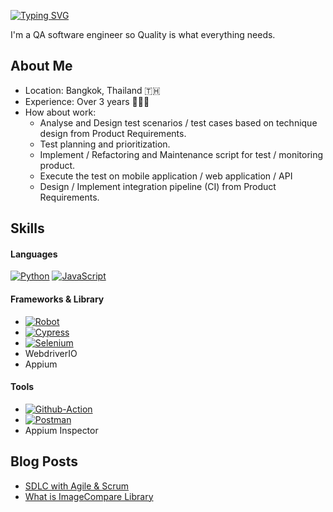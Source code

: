 [![Typing SVG](https://readme-typing-svg.herokuapp.com?font=Fira+Code&size=21&duration=3000&pause=1500&width=435&lines=Hi+there!+%2C+I'm+TK+nice+to+see+you)](https://git.io/typing-svg)

I'm a QA software engineer so Quality is what everything needs. <br>

## About Me
- Location: Bangkok, Thailand 🇹🇭
- Experience: Over 3 years 🧑🏻‍💻
- How about work:
  - Analyse and Design test scenarios / test cases based on technique design from Product Requirements.
  - Test planning and prioritization.
  - Implement / Refactoring and Maintenance script for test / monitoring product.
  - Execute the test on mobile application / web application / API
  - Design / Implement integration pipeline (CI) from Product Requirements.

## Skills

#### Languages
[![Python](https://img.shields.io/badge/python-3670A0?style=for-the-badge&logo=python&logoColor=ffdd54)](https://github.com/supuck-tk)
[![JavaScript](https://img.shields.io/badge/JavaScript-323330?style=for-the-badge&logo=javascript&logoColor=F7DF1E)](https://github.com/supuck-tk)

#### Frameworks & Library 
* [![Robot](https://img.shields.io/badge/Robot%20Framework-000000?style=for-the-badge&logo=robot-framework&logoColor=white)](https://github.com/supuck-tk)
* [![Cypress](https://img.shields.io/badge/Cypress-17202C?style=for-the-badge&logo=cypress&logoColor=white)](https://github.com/supuck-tk)
* [![Selenium](https://img.shields.io/badge/Selenium-43B02A?style=for-the-badge&logo=Selenium&logoColor=white)](https://github.com/supuck-tk)
* WebdriverIO
* Appium

#### Tools
* [![Github-Action](https://img.shields.io/badge/GitHub_Actions-2088FF?style=for-the-badge&logo=github-actions&logoColor=white)](https://github.com/supuck-tk)
* [![Postman](https://img.shields.io/badge/Postman-FF6C37?style=for-the-badge&logo=Postman&logoColor=white)](https://github.com/supuck-tk)
* Appium Inspector

## Blog Posts
* [SDLC with Agile & Scrum](https://medium.com/chomchob/ในโลกของ-sdlc-แนวคิด-agile-scrum-ช่วยให้ทำงานง่ายขึ้น-จริงหรือ-9117d5946461)
* [What is ImageCompare Library](https://medium.com/chomchob/imagecompare-library-ใช้ทำอะไร-robot-framework-e28e183d660)
